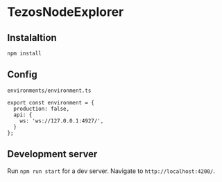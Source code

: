 # TezosNodeExplorer

## Instalaltion

`npm install`

## Config

`environments/environment.ts`

```
export const environment = {
  production: false,
  api: {
    ws: 'ws://127.0.0.1:4927/',
  } 
};
```

## Development server

Run `npm run start` for a dev server.
Navigate to `http://localhost:4200/`. 

